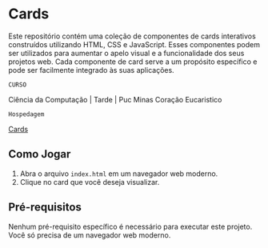 # Cards

Este repositório contém uma coleção de componentes de cards interativos construídos utilizando HTML, CSS e JavaScript. Esses componentes podem ser utilizados para aumentar o apelo visual e a funcionalidade dos seus projetos web. Cada componente de card serve a um propósito específico e pode ser facilmente integrado às suas aplicações.

`CURSO` 

Ciência da Computação | Tarde | Puc Minas Coração Eucaristico

`Hospedagem`  

[Cards](https://tavaresslc.github.io/Cards/)

## Como Jogar

1. Abra o arquivo `index.html` em um navegador web moderno.
2. Clique no card que você deseja visualizar.

## Pré-requisitos

Nenhum pré-requisito específico é necessário para executar este projeto. Você só precisa de um navegador web moderno.

